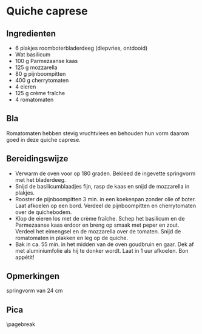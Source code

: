 # Qui­che ca­pre­se

## Ingredienten

  * 6 plakjes roomboterbladerdeeg (diepvries, ontdooid)
  * Wat basilicum
  * 100 g Parmezaanse kaas
  * 125 g mozzarella
  * 80 g pijnboompitten
  * 400 g cherrytomaten
  * 4 eieren
  * 125 g crème fraîche
  * 4 romatomaten

## Bla

Romatomaten hebben stevig vruchtvlees en behouden hun vorm daarom goed in deze quiche caprese.

## Bereidingswijze

  - Verwarm de oven voor op 180 graden. Bekleed de ingevette springvorm met het bladerdeeg.
  - Snijd de basilicumblaadjes fijn, rasp de kaas en snijd de mozzarella in plakjes.
  - Rooster de pijnboompitten 3 min. in een koekenpan zonder olie of boter. Laat afkoelen op een bord. Verdeel de pijnboompitten en cherrytomaten over de quichebodem.
  - Klop de eieren los met de crème fraîche. Schep het basilicum en de Parmezaanse kaas erdoor en breng op smaak met peper en zout. Verdeel het eimengsel en de mozzarella over de tomaten. Snijd de romatomaten in plakken en leg op de quiche.
  - Bak in ca. 55 min. in het midden van de oven goudbruin en gaar. Dek af met aluminiumfolie als hij te donker wordt. Laat in 1 uur afkoelen. Bon appétit!

## Opmerkingen

springvorm van 24 cm

## Pica

\pagebreak